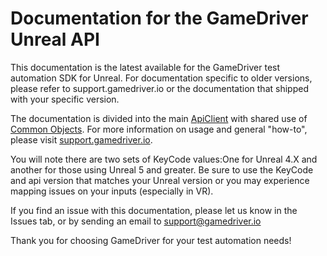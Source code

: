 # Documentation for the GameDriver Unreal API

This documentation is the latest available for the GameDriver test automation SDK for Unreal. For documentation specific to older versions, please refer to support.gamedriver.io or the documentation that shipped with your specific version.

The documentation is divided into the main [ApiClient](https://github.com/GameDriver-io/gdio.unreal_api.doc/blob/master/gdio.unreal_api/ApiClient.md) with shared use of [Common Objects](https://github.com/GameDriver-io/gdio.unity_api.doc/blob/main/gdio.common.objects.md). For more information on usage and general "how-to", please visit [support.gamedriver.io](https://support.gamedriver.io).

You will note there are two sets of KeyCode values:One for Unreal 4.X and another for those using Unreal 5 and greater. Be sure to use the KeyCode and api version that matches your Unreal version or you may experience mapping issues on your inputs (especially in VR). 

If you find an issue with this documentation, please let us know in the Issues tab, or by sending an email to support@gamedriver.io

Thank you for choosing GameDriver for your test automation needs!

